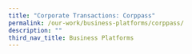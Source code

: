 ```yaml
---
title: "Corporate Transactions: Corppass"
permalink: /our-work/business-platforms/corppass/
description: ""
third_nav_title: Business Platforms
---
```

